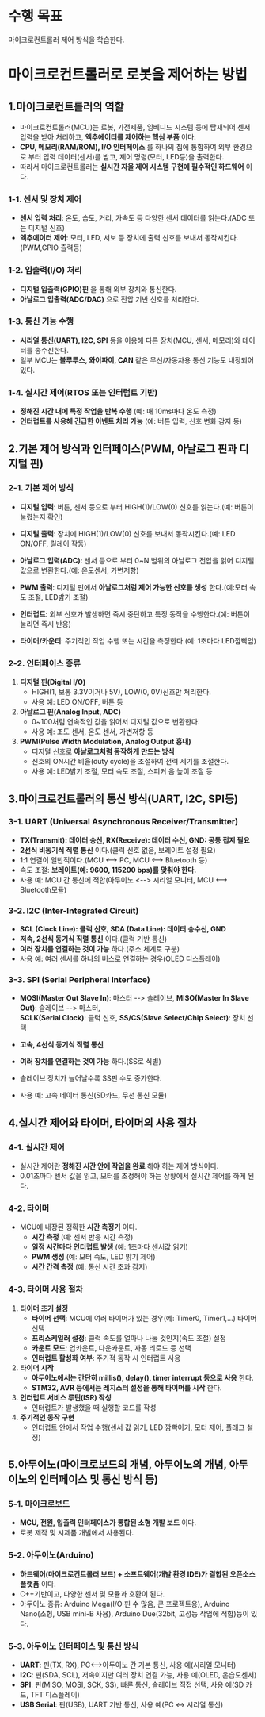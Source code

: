 # 수행 목표
마이크로컨트롤러 제어 방식을 학습한다.

# 마이크로컨트롤러로 로봇을 제어하는 방법
## 1.마이크로컨트롤러의 역할
 - 마이크로컨트롤러(MCU)는 로봇, 가전제품, 임베디드 시스템 등에 탑재되어 센서 입력을 받아 처리하고, **엑추에이터를 제어하는 핵심 부품** 이다.  
 - **CPU, 메모리(RAM/ROM), I/O 인터페이스** 를 하나의 칩에 통합하여 외부 환경으로 부터 입력 데이터(센서)를 받고, 제어 명령(모터, LED등)을 출력한다.  
 - 따라서 마이크로컨트롤러는 **실시간 자율 제어 시스템 구현에 필수적인 하드웨어** 이다. 
### 1-1. 센서 및 장치 제어
 - **센서 입력 처리**: 온도, 습도, 거리, 가속도 등 다양한 센서 데이터를 읽는다.(ADC 또는 디지털 신호)
 - **액추에이터 제어**: 모터, LED, 서보 등 장치에 출력 신호를 보내서 동작시킨다.(PWM,GPIO 출력등)
### 1-2. 입출력(I/O) 처리
 - **디지털 입출력(GPIO)핀** 을 통해 외부 장치와 통신한다.
 - **아날로그 입출력(ADC/DAC)** 으로 전압 기반 신호를 처리한다.
### 1-3. 통신 기능 수행
 - **시리얼 통신(UART), I2C, SPI** 등을 이용해 다른 장치(MCU, 센서, 메모리)와 데이터를 송수신한다.
 - 일부 MCU는 **블루투스, 와이파이, CAN** 같은 무선/자동차용 통신 기능도 내장되어 있다.
### 1-4. 실시간 제어(RTOS 또는 인터럽트 기반)
 - **정해진 시간 내에 특정 작업을 반복 수행** (예: 매 10ms마다 온도 측정)
 - **인터럽트를 사용해 긴급한 이벤트 처리 가능** (예: 버튼 입력, 신호 변화 감지 등) 


## 2.기본 제어 방식과 인터페이스(PWM, 아날로그 핀과 디지털 핀)
### 2-1. 기본 제어 방식
 - **디지털 입력**: 버튼, 센서 등으로 부터 HIGH(1)/LOW(0) 신호를 읽는다.(예: 버튼이 눌렸는지 확인)

 - **디지털 출력**: 장치에 HIGH(1)/LOW(0) 신호를 보내서 동작시킨다.(예: LED ON/OFF, 릴레이 작동)

 - **아날로그 입력(ADC)**: 센서 등으로 부터 0~N 범위의 아날로그 전압을 읽어 디지털 값으로 변환한다.(예: 온도센서, 가변저항)

 - **PWM 출력**: 디지털 핀에서 **아날로그처럼 제어 가능한 신호를 생성** 한다.(예:모터 속도 조절, LED밝기 조절)

 - **인터럽트**: 외부 신호가 발생하면 즉시 중단하고 특정 동작을 수행한다.(예: 버튼이 눌리면 즉시 반응)

 - **타이머/카운터**: 주기적인 작업 수행 또는 시간을 측정한다.(예: 1초마다 LED깜빡임)
 
### 2-2. 인터페이스 종류
1. **디지털 핀(Digital I/O)**
     - HIGH(1, 보통 3.3V이거나 5V), LOW(0, 0V)신호만 처리한다.  
     - 사용 예: LED ON/OFF, 버튼 등  
2. **아날로그 핀(Analog Input, ADC)**
     - 0~100처럼 연속적인 값을 읽어서 디지털 값으로 변환한다. 
     - 사용 예: 조도 센서, 온도 센서, 가변저항 등  
3. **PWM(Pulse Width Modulation, Analog Output 흉내)**
     - 디지털 신호로 **아날로그처럼 동작하게 만드는 방식** 
     - 신호의 ON시간 비율(duty cycle)을 조절하여 전력 세기를 조절한다.
     - 사용 예: LED밝기 조절, 모터 속도 조절, 스피커 음 높이 조절 등


## 3.마이크로컨트롤러의 통신 방식(UART, I2C, SPI등)
### 3-1. UART (Universal Asynchronous Receiver/Transmitter)
 - **TX(Transmit): 데이터 송신, RX(Receive): 데이터 수신, GND: 공통 접지 필요**
 - **2선식 비동기식 직렬 통신** 이다.(클럭 신호 없음, 보레이트 설정 필요)
 - 1:1 연결이 일반적이다.(MCU <--> PC, MCU <--> Bluetooth 등)
 - 속도 조절: **보레이트(예: 9600, 115200 bps)를 맞춰야 한다.**
 - 사용 예: MCU 간 통신에 적합(아두이노 <--> 시리얼 모니터, MCU <--> Bluetooth모듈)
### 3-2. I2C (Inter-Integrated Circuit)
 - **SCL (Clock Line): 클럭 신호, SDA (Data Line): 데이터 송수신, GND**
 - **저속, 2선식 동기식 직렬 통신** 이다.(클럭 기반 통신)
 - **여러 장치를 연결하는 것이 가능** 하다.(주소 체계로 구분)
 - 사용 예: 여러 센서를 하나의 버스로 연결하는 경우(OLED 디스플레이)
### 3-3. SPI (Serial Peripheral Interface)
 - **MOSI(Master Out Slave In)**: 마스터 --> 슬레이브, **MISO(Master In Slave Out)**: 슬레이브 --> 마스터,  
 **SCLK(Serial Clock)**: 클럭 신호, **SS/CS(Slave Select/Chip Select)**: 장치 선택

 - **고속, 4선식 동기식 직렬 통신**
 - **여러 장치를 연결하는 것이 가능** 하다.(SS로 식별)
 - 슬레이브 장치가 늘어날수록 SS핀 수도 증가한다.
 - 사용 예: 고속 데이터 통신(SD카드, 무선 통신 모듈)


## 4.실시간 제어와 타이머, 타이머의 사용 절차
### 4-1. 실시간 제어
 - 실시간 제어란 **정해진 시간 안에 작업을 완료** 해야 하는 제어 방식이다.  
 - 0.01초마다 센서 값을 읽고, 모터를 조정해야 하는 상황에서 실시간 제어를 하게 된다.  
### 4-2. 타이머
 - MCU에 내장된 정확한 **시간 측정기** 이다.  
     - **시간 측정** (예: 센서 반응 시간 측정)
     - **일정 시간마다 인터럽트 발생** (예: 1초마다 센서값 읽기)
     - **PWM 생성** (예: 모터 속도, LED 밝기 제어)
     - **시간 간격 측정** (예: 통신 시간 초과 감지)
### 4-3. 타이머 사용 절차
1. **타이머 초기 설정**
     - **타이머 선택**: MCU에 여러 타이머가 있는 경우(예: Timer0, Timer1,...) 타이머 선택
     - **프리스케일러 설정**: 클럭 속도를 얼마나 나눌 것인지(속도 조절) 설정
     - **카운트 모드**: 업카운트, 다운카운트, 자동 리로드 등 선택
     - **인터럽트 활성화 여부**: 주기적 동작 시 인터럽트 사용
2. **타이머 시작**
     - **아두이노에서는 간단히  millis(), delay(), timer interrupt 등으로 사용** 한다.
     - **STM32, AVR 등에서는 레지스터 설정을 통해 타이머를 시작** 한다.
3. **인터럽트 서비스 루틴(ISR) 작성**
     - 인터럽트가 발생했을 때 실행할 코드를 작성
4. **주기적인 동작 구현**
     - 인터럽트 안에서 작업 수행(센서 값 읽기, LED 깜빡이기, 모터 제어, 플래그 설정)


## 5.아두이노(마이크로보드의 개념, 아두이노의 개념, 아두이노의 인터페이스 및 통신 방식 등)
### 5-1. 마이크로보드
 - **MCU, 전원, 입출력 인터페이스가 통합된 소형 개발 보드** 이다.  
 - 로봇 제작 및 시제품 개발에서 사용된다.  
### 5-2. 아두이노(Arduino)
 - **하드웨어(마이크로컨트롤러 보드) + 소프트웨어(개발 환경 IDE)가 결합된 오픈소스 플랫폼** 이다. 
 - C++기반이고, 다양한 센서 및 모듈과 호환이 된다. 
 - 아두이노 종류: Arduino Mega(I/O 핀 수 많음, 큰 프로젝트용), Arduino Nano(소형, USB mini-B 사용), Arduino Due(32bit, 고성능 작업에 적합)등이 있다.
### 5-3. 아두이노 인터페이스 및 통신 방식
 - **UART**: 핀(TX, RX), PC<-->아두이노 간 기본 통신, 사용 예(시리얼 모니터)
 - **I2C**: 핀(SDA, SCL), 저속이지만 여러 장치 연결 가능, 사용 예(OLED, 온습도센서)
 - **SPI**: 핀(MISO, MOSI, SCK, SS), 빠른 통신, 슬레이브 직접 선택, 사용 예(SD 카드, TFT 디스플레이)
 - **USB Serial**: 핀(USB), UART 기반 통신, 사용 예(PC ↔ 시리얼 통신)


